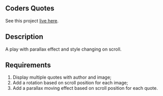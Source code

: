 


## Coders Quotes

See this project [live here](https://mo-coders-quotes.netlify.app/).


## Description

A play with parallax effect and style changing on scroll.


## Requirements

1. Display multiple quotes with author and image;
2. Add a rotation based on scroll position for each image;
3. Add a parallax moving effect based on scroll position for each quote.

